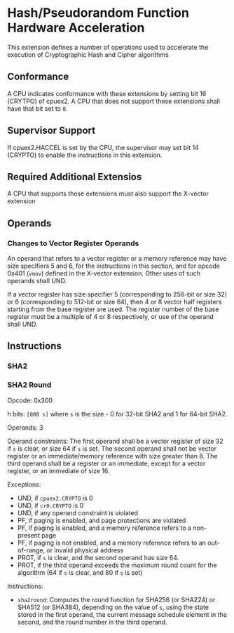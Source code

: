 # Hash/Pseudorandom Function Hardware Acceleration

This extension defines a number of operations used to accelerate the execution of Cryptographic Hash and Cipher algorithms

## Conformance

A CPU indicates conformance with these extensions by setting bit 16 (CRYTPO) of cpuex2. A CPU that does not support these extensions shall have that bit set to `0`.


## Supervisor Support

If cpuex2.HACCEL is set by the CPU, the supervisor may set bit 14 (CRYPTO) to enable the instructions in this extension.

## Required Additional Extensios

A CPU that supports these extensions must also support the X-vector extension

## Operands

### Changes to Vector Register Operands

An operand that refers to a vector register or a memory reference may have size specifiers 5 and 6, for the instructions in this section, and for opcode 0x401 (`vmov`) defined in the X-vector extension.
Other uses of such operands shall UND.

If a vector register has size specifier 5 (corresponding to 256-bit or size 32) or 6 (corresponding to 512-bit or size 64), then 4 or 8 vector half registers starting from the base register are used. 
The register number of the base register must be a multiple of 4 or 8 respectively, or use of the operand shall UND. 

## Instructions

### SHA2 

### SHA2 Round

Opcode: 0x300

h bits: `[000 s]` where `s` is the size - 0 for 32-bit SHA2 and 1 for 64-bit SHA2.

Operands: 3

Operand constraints: The first operand shall be a vector register of size 32 if `s` is clear, or size 64 if `s` is set. The second operand shall not be vector register or an immediate/memory reference with size greater than 8. The third operand shall be a register or an immediate, except for a vector register, or an immediate of size 16.


Exceptions:
- UND, if `cpuex2.CRYPTO` is 0
- UND, if `cr0.CRYPTO` is 0
- UND, if any operand constraint is violated
- PF, if paging is enabled, and page protections are violated
- PF, if paging is enabled, and a memory reference refers to a non-present page
- PF, if paging is not enabled, and a memory reference refers to an out-of-range, or invalid physical address
- PROT, if `s` is clear, and the second operand has size 64.
- PROT, if the third operand exceeds the maximum round count for the algorithm (64 if `s` is clear, and 80 if `s` is set)

Instructions:
- `sha2round`: Computes the round function for SHA256 (or SHA224) or SHA512 (or SHA384), depending on the value of `s`, using the state stored in the first operand, the current message schedule element in the second, and the round number in the third operand.
